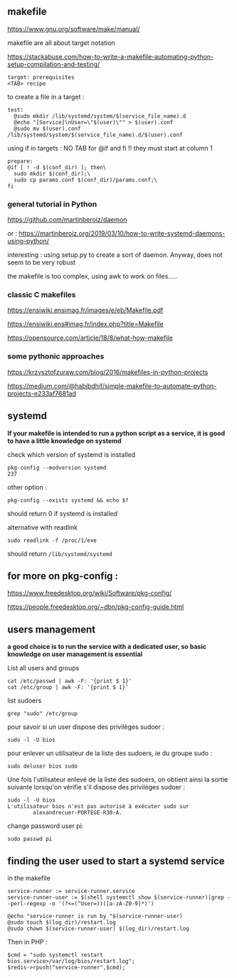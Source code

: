 ## makefile

https://www.gnu.org/software/make/manual/

makefile are all about target notation

https://stackabuse.com/how-to-write-a-makefile-automating-python-setup-compilation-and-testing/

```
target: prerequisites
<TAB> recipe
```
to create a file in a target :
```
test:
  @sudo mkdir /lib/systemd/system/$(service_file_name).d
  @echo "[Service]\nUser=\"$(user)\"" > $(user).conf
  @sudo mv $(user).conf /lib/systemd/system/$(service_file_name).d/$(user).conf
```

using if in targets : NO TAB for @if and fi !! they must start at column 1
```
prepare:
@if [ ! -d $(conf_dir) ]; then\
  sudo mkdir $(conf_dir);\
  sudo cp params.conf $(conf_dir)/params.conf;\
fi
```

### general tutorial in Python

https://github.com/martinberoiz/daemon

or : https://martinberoiz.org/2019/03/10/how-to-write-systemd-daemons-using-python/

interesting : using setup.py to create a sort of daemon. Anyway, does not seem to be very robust

the makefile is too complex, using awk to work on files.....

### classic C makefiles

https://ensiwiki.ensimag.fr/images/e/eb/Makefile.pdf

https://ensiwiki.ens#imag.fr/index.php?title=Makefile

https://opensource.com/article/18/8/what-how-makefile

### some pythonic approaches
https://krzysztofzuraw.com/blog/2016/makefiles-in-python-projects

https://medium.com/@habibdhif/simple-makefile-to-automate-python-projects-e233af7681ad


## systemd

**If your makefile is intended to run a python script as a service, it is good to have a little knowledge on systemd**

check which version of systemd is installed
```
pkg-config --modversion systemd
237
```
other option :
```
pkg-config --exists systemd && echo $?
```
should return 0 if systemd is installed

alternative with readlink
```
sudo readlink -f /proc/1/exe
```
should return `/lib/systemd/systemd`

## for more on pkg-config :

https://www.freedesktop.org/wiki/Software/pkg-config/

https://people.freedesktop.org/~dbn/pkg-config-guide.html

## users management

**a good choice is to run the service with a dedicated user, so basic knowledge on user management is essential**

List all users and groups
```
cat /etc/passwd | awk -F: '{print $ 1}'
cat /etc/group | awk -F: '{print $ 1}'
```
list sudoers
```
grep "sudo" /etc/group
```
pour savoir si un user dispose des privilèges sudoer :
```
sudo -l -U bios
```
pour enlever un utilisateur de la liste des sudoers, ie du groupe sudo :
```
sudo deluser bios sudo
```
Une fois l'utilisateur enlevé de la liste des sudoers, on obtient ainsi la sortie suivante lorsqu'on vérifie s'il dispose des privilèges sudoer :
```
sudo -l -U bios
L'utilisateur bios n'est pas autorisé à exécuter sudo sur
        alexandrecuer-PORTEGE-R30-A.
```
change password user pi:
```
sudo passwd pi
```

## finding the user used to start a systemd service

in the makefile
```
service-runner := service-runner.service
service-runner-user := $(shell systemctl show $(service-runner)|grep --perl-regexp -o '(?<=(^User=))([a-zA-Z0-9]*)')

@echo "service-runner is run by "$(service-runner-user)
@sudo touch $(log_dir)/restart.log
@sudo chown $(service-runner-user) $(log_dir)/restart.log
```
Then in PHP :

```
$cmd = "sudo systemctl restart bios.service>/var/log/bios/restart.log";
$redis->rpush("service-runner",$cmd);
```      
